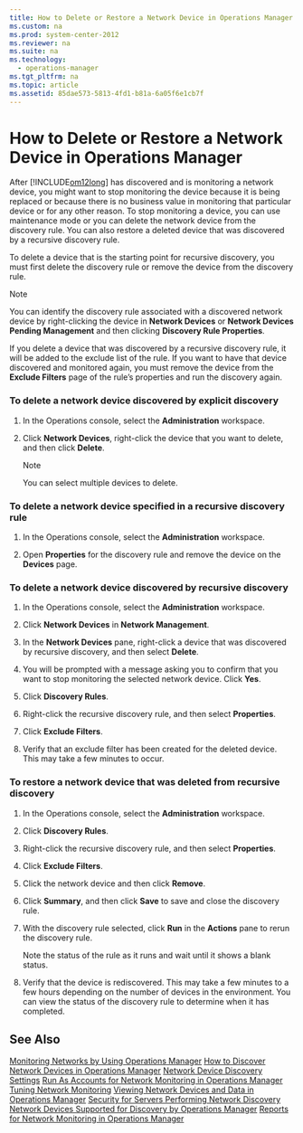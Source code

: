 ```yaml
---
title: How to Delete or Restore a Network Device in Operations Manager
ms.custom: na
ms.prod: system-center-2012
ms.reviewer: na
ms.suite: na
ms.technology: 
  - operations-manager
ms.tgt_pltfrm: na
ms.topic: article
ms.assetid: 85dae573-5813-4fd1-b81a-6a05f6e1cb7f
---
```

# How to Delete or Restore a Network Device in Operations Manager
After [!INCLUDE[om12long](./Token/om12long_md.md)] has discovered and is monitoring a network device, you might want to stop monitoring the device because it is being replaced or because there is no business value in monitoring that particular device or for any other reason. To stop monitoring a device, you can use maintenance mode or you can delete the network device from the discovery rule. You can also restore a deleted device that was discovered by a recursive discovery rule.

To delete a device that is the starting point for recursive discovery, you must first delete the discovery rule or remove the device from the discovery rule.

> [!NOTE]
> You can identify the discovery rule associated with a discovered network device by right\-clicking the device in **Network Devices** or **Network Devices Pending Management** and then clicking **Discovery Rule Properties**.

If you delete a device that was discovered by a recursive discovery rule, it will be added to the exclude list of the rule. If you want to have that device discovered and monitored again, you must remove the device from the **Exclude Filters** page of the rule’s properties and run the discovery again.

### To delete a network device discovered by explicit discovery

1.  In the Operations console, select the **Administration** workspace.

2.  Click **Network Devices**, right\-click the device that you want to delete, and then click **Delete**.

    > [!NOTE]
    > You can select multiple devices to delete.

### To delete a network device specified in a recursive discovery rule

1.  In the Operations console, select the **Administration** workspace.

2.  Open **Properties** for the discovery rule and remove the device on the **Devices** page.

### To delete a network device discovered by recursive discovery

1.  In the Operations console, select the **Administration** workspace.

2.  Click **Network Devices** in **Network Management**.

3.  In the **Network Devices** pane, right\-click a device that was discovered by recursive discovery, and then select **Delete**.

4.  You will be prompted with a message asking you to confirm that you want to stop monitoring the selected network device. Click **Yes**.

5.  Click **Discovery Rules**.

6.  Right\-click the recursive discovery rule, and then select **Properties**.

7.  Click **Exclude Filters**.

8.  Verify that an exclude filter has been created for the deleted device. This may take a few minutes to occur.

### To restore a network device that was deleted from recursive discovery

1.  In the Operations console, select the **Administration** workspace.

2.  Click **Discovery Rules**.

3.  Right\-click the recursive discovery rule, and then select **Properties**.

4.  Click **Exclude Filters**.

5.  Click the network device and then click **Remove**.

6.  Click **Summary**, and then click **Save** to save and close the discovery rule.

7.  With the discovery rule selected, click **Run** in the **Actions** pane to rerun the discovery rule.

    Note the status of the rule as it runs and wait until it shows a blank status.

8.  Verify that the device is rediscovered. This may take a few minutes to a few hours depending on the number of devices in the environment. You can view the status of the discovery rule to determine when it has completed.

## See Also
[Monitoring Networks by Using Operations Manager](./Monitoring-Networks-by-Using-Operations-Manager.md)
[How to Discover Network Devices in Operations Manager](./How-to-Discover-Network-Devices-in-Operations-Manager.md)
[Network Device Discovery Settings](./Network-Device-Discovery-Settings.md)
[Run As Accounts for Network Monitoring in Operations Manager](./Run-As-Accounts-for-Network-Monitoring-in-Operations-Manager.md)
[Tuning Network Monitoring](./Tuning-Network-Monitoring.md)
[Viewing Network Devices and Data in Operations Manager](./Viewing-Network-Devices-and-Data-in-Operations-Manager.md)
[Security for Servers Performing Network Discovery](./Security-for-Servers-Performing-Network-Discovery.md)
[Network Devices Supported for Discovery by Operations Manager](./Network-Devices-Supported-for-Discovery-by-Operations-Manager.md)
[Reports for Network Monitoring in Operations Manager](./Reports-for-Network-Monitoring-in-Operations-Manager.md)


